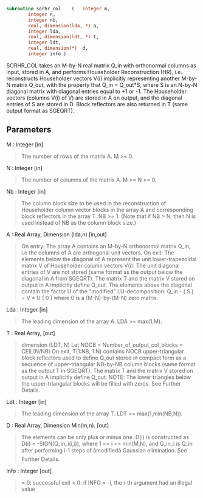 ```fortran
subroutine sorhr_col	(	integer	m,
		integer	n,
		integer	nb,
		real, dimension(lda, *)	a,
		integer	lda,
		real, dimension(ldt, *)	t,
		integer	ldt,
		real, dimension(*)	d,
		integer	info )
```

  SORHR_COL takes an M-by-N real matrix Q_in with orthonormal columns
  as input, stored in A, and performs Householder Reconstruction (HR),
  i.e. reconstructs Householder vectors V(i) implicitly representing
  another M-by-N matrix Q_out, with the property that Q_in = Q_out*S,
  where S is an N-by-N diagonal matrix with diagonal entries
  equal to +1 or -1. The Householder vectors (columns V(i) of V) are
  stored in A on output, and the diagonal entries of S are stored in D.
  Block reflectors are also returned in T
  (same output format as SGEQRT).

## Parameters
M : Integer [in]
> The number of rows of the matrix A. M >= 0.

N : Integer [in]
> The number of columns of the matrix A. M >= N >= 0.

Nb : Integer [in]
> The column block size to be used in the reconstruction
> of Householder column vector blocks in the array A and
> corresponding block reflectors in the array T. NB >= 1.
> (Note that if NB > N, then N is used instead of NB
> as the column block size.)

A : Real Array, Dimension (lda,n) [in,out]
> On entry:
> The array A contains an M-by-N orthonormal matrix Q_in,
> i.e the columns of A are orthogonal unit vectors.
> On exit:
> The elements below the diagonal of A represent the unit
> lower-trapezoidal matrix V of Householder column vectors
> V(i). The unit diagonal entries of V are not stored
> (same format as the output below the diagonal in A from
> SGEQRT). The matrix T and the matrix V stored on output
> in A implicitly define Q_out.
> The elements above the diagonal contain the factor U
> of the "modified" LU-decomposition:
> Q_in - ( S ) = V * U
> ( 0 )
> where 0 is a (M-N)-by-(M-N) zero matrix.

Lda : Integer [in]
> The leading dimension of the array A.  LDA >= max(1,M).

T : Real Array, [out]
> dimension (LDT, N)
> Let NOCB = Number_of_output_col_blocks
> = CEIL(N/NB)
> On exit, T(1:NB, 1:N) contains NOCB upper-triangular
> block reflectors used to define Q_out stored in compact
> form as a sequence of upper-triangular NB-by-NB column
> blocks (same format as the output T in SGEQRT).
> The matrix T and the matrix V stored on output in A
> implicitly define Q_out. NOTE: The lower triangles
> below the upper-triangular blocks will be filled with
> zeros. See Further Details.

Ldt : Integer [in]
> The leading dimension of the array T.
> LDT >= max(1,min(NB,N)).

D : Real Array, Dimension Min(m,n). [out]
> The elements can be only plus or minus one.
> D(i) is constructed as D(i) = -SIGN(Q_in_i(i,i)), where
> 1 <= i <= min(M,N), and Q_in_i is Q_in after performing
> i-1 steps of âmodifiedâ Gaussian elimination.
> See Further Details.

Info : Integer [out]
> = 0:  successful exit
> < 0:  if INFO = -i, the i-th argument had an illegal value


